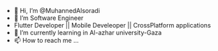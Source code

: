 - 👋 Hi, I’m @MuhannedAlsoradi
- 👀 I’m Software Engineer
- Flutter Developer || Mobile Develeoper || CrossPlatform applications
- 🌱 I’m currently learning in Al-azhar university-Gaza
- 📫 How to reach me ...

<!---
MuhannedAlsoradi/MuhannedAlsoradi is a ✨ special ✨ repository because its `README.md` (this file) appears on your GitHub profile.
You can click the Preview link to take a look at your changes.
--->
